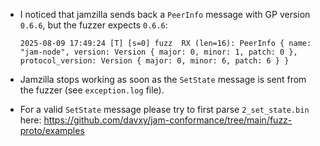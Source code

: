 - I noticed that jamzilla sends back a `PeerInfo` message with GP version `0.6.6`, but the fuzzer expects `0.6.6`:

    ```
    2025-08-09 17:49:24 [T] [s=0] fuzz  RX (len=16): PeerInfo { name: "jam-node", version: Version { major: 0, minor: 1, patch: 0 }, protocol_version: Version { major: 0, minor: 6, patch: 6 } }
    ```

- Jamzilla stops working as soon as the `SetState` message is sent from the fuzzer (see `exception.log` file).

- For a valid `SetState` message please try to first parse `2_set_state.bin` here: https://github.com/davxy/jam-conformance/tree/main/fuzz-proto/examples
